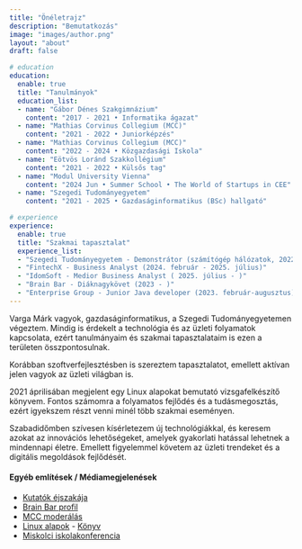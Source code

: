 ```yaml
---
title: "Önéletrajz"
description: "Bemutatkozás"
image: "images/author.png"
layout: "about"
draft: false

# education
education:
  enable: true
  title: "Tanulmányok"
  education_list:
  - name: "Gábor Dénes Szakgimnázium"
    content: "2017 - 2021 • Informatika ágazat"
  - name: "Mathias Corvinus Collegium (MCC)"
    content: "2021 - 2022 • Juniorképzés"
  - name: "Mathias Corvinus Collegium (MCC)"
    content: "2022 - 2024 • Közgazdasági Iskola"
  - name: "Eötvös Loránd Szakkollégium"
    content: "2021 - 2022 • Külsős tag"
  - name: "Modul University Vienna"
    content: "2024 Jun • Summer School • The World of Startups in CEE"
  - name: "Szegedi Tudományegyetem"
    content: "2021 - 2025 • Gazdaságinformatikus (BSc) hallgató"

# experience
experience:
  enable: true
  title: "Szakmai tapasztalat"
  experience_list:
  - "Szegedi Tudományegyetem - Demonstrátor (számítógép hálózatok, 2022 ősz)"
  - "FintechX - Business Analyst (2024. február - 2025. július)"
  - "IdomSoft - Medior Business Analyst ( 2025. július - )"
  - "Brain Bar - Diáknagykövet (2023 - )"
  - "Enterprise Group - Junior Java developer (2023. február-augusztus)"
---
```


Varga Márk vagyok, gazdaságinformatikus, a Szegedi Tudományegyetemen végeztem. Mindig is érdekelt a technológia és az üzleti folyamatok kapcsolata, ezért tanulmányaim és szakmai tapasztalataim is ezen a területen összpontosulnak.

Korábban szoftverfejlesztésben is szereztem tapasztalatot, emellett aktívan jelen vagyok az üzleti világban is.

2021 áprilisában megjelent egy Linux alapokat bemutató vizsgafelkészítő könyvem. Fontos számomra a folyamatos fejlődés és a tudásmegosztás, ezért igyekszem részt venni minél több szakmai eseményen.

Szabadidőmben szívesen kísérletezem új technológiákkal, és keresem azokat az innovációs lehetőségeket, amelyek gyakorlati hatással lehetnek a mindennapi életre. Emellett figyelemmel követem az üzleti trendeket és a digitális megoldások fejlődését.

#### Egyéb említések / Médiamegjelenések
- [Kutatók éjszakája](https://app.kutatokejszakaja.hu/esemenyek/mathias-corvinus-collegium-alapitvany-1/mesterseges-intelligencia-a-gyogyitas-frontvonalan)
- [Brain Bar profil](https://brainbar.com/munkatars/varga-mark)
- [MCC moderálás](https://mcc.hu/hir/migracio-es-antiszemitizmus-nyugaton)
- [Linux alapok](https://archivum.gdszeged.hu/index.php/VargaMark_202103) - [Könyv](https://rukkola.hu/termek/linux-alapok/)
- [Miskolci iskolakonferencia](https://mcc.ro/hir/miskolci-iskolakonferencias-elmenyek)


